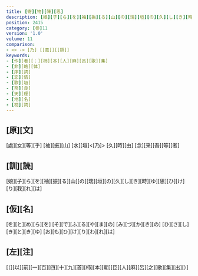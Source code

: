 ```yaml
---
title: [寄][物][陳][思]
description: [娘][子][ら][を][袖][振][る][山][の][瑞][垣][の][久][し][き][時][ゆ][思][ひ][け][り][我][れ][は]
position: 2415
category: [巻]11
version: '1.0'
volume: 11
comparison:
- <> -> [乃] [[嘉]][[類]]
keywords:
- [作][者][：][柿][本][人][麻][呂][歌][集]
- [非][略][体]
- [序][詞]
- [恋][情]
- [歌][垣]
- [奈][良]
- [天][理]
- [地][名]
- [枕][詞]
---
```


## [原][文]

[處][女][等][乎] [袖][振][山] [水][垣]<[乃]> [久][時][由] [念][来][吾][等][者]

## [訓][読]

[娘][子][ら][を][袖][振][る][山][の][瑞][垣][の][久][し][き][時][ゆ][思][ひ][け][り][我][れ][は]

## [仮][名]

[を][と][め][ら][を] [そ][で][ふ][る][や][ま][の] [み][づ][か][き][の] [ひ][さ][し][き][と][き][ゆ] [お][も][ひ][け][り][わ][れ][は]

## [左][注]

[（][以][前][一][百][四][十][九][首][柿][本][朝][臣][人][麻][呂][之][歌][集][出][）]
